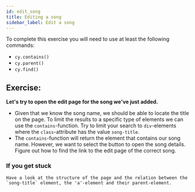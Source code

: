 ```yaml
---
id: edit_song
title: Editing a song
sidebar_label: Edit a song
---
```

To complete this exercise you will need to use at least the following commands:

- ```cy.contains()```
- ```cy.parent()```
- ```cy.find()```

## Exercise:
**Let's try to open the edit page for the song we've just added.**

- Given that we know the song name, we should be able to locate the title on the page. To limit the results to a specific type of elements we can use the `contains`-function. Try to limit your search to `div`-elements where the `class`-attribute has the value `song-title`. 
- The `contains`-function will return the element that contains our song name. However, we want to select the button to open the song details. Figure out how to find the link to the edit page of the correct song.

### If you get stuck
```
Have a look at the structure of the page and the relation between the `song-title` element, the 'a'-element and their parent-element.
```